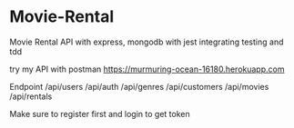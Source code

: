 # Movie-Rental
Movie Rental API with express, mongodb with jest integrating testing and tdd 

try my API with postman
https://murmuring-ocean-16180.herokuapp.com

Endpoint 
/api/users
/api/auth
/api/genres
/api/customers
/api/movies
/api/rentals

Make sure to register first and login to get token

